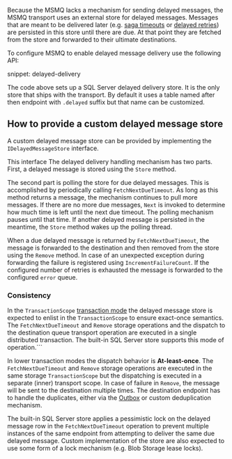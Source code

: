 Because the MSMQ lacks a mechanism for sending delayed messages, the MSMQ transport uses an external store for delayed messages. Messages that are meant to be delivered later (e.g. [saga timeouts](/nservicebus/sagas/timeouts.md) or [delayed retries](/nservicebus/recoverability/configure-delayed-retries.md)) are persisted in this store until there are due. At that point they are fetched from the store and forwarded to their ultimate destinations.

To configure MSMQ to enable delayed message delivery use the following API:

snippet: delayed-delivery

The code above sets up a SQL Server delayed delivery store. It is the only store that ships with the transport. By default it uses a table named after then endpoint with `.delayed` suffix but that name can be customized. 


## How to provide a custom delayed message store

A custom delayed message store can be provided by implementing the `IDelayedMessageStore` interface. 

This interface  The delayed delivery handling mechanism has two parts. First, a delayed message is stored using the `Store` method. 

The second part is polling the store for due delayed messages. This is accomplished by periodically calling `FetchNextDueTimeout`. As long as this method returns a message, the mechanism continues to pull more messages. If there are no more due messages, `Next` is invoked to determine how much time is left until the next due timeout. The polling mechanism pauses until that time. If another delayed message is persisted in the meantime, the `Store` method wakes up the polling thread.

When a due delayed message is returned by `FetchNextDueTimeout`, the message is forwarded to the destination and then removed from the store using the `Remove` method. In case of an unexpected exception during forwarding the failure is registered using `IncrementFailureCount`. If the configured number of retries is exhausted the message is forwarded to the configured `error` queue.

### Consistency

In the `TransactionScope` [transaction mode](/transports/transactions.md) the delayed message store is expected to enlist in the `TransactionScope` to ensure exact-once semantics. The `FetchNextDueTimeout` and `Remove` storage operations and the dispatch to the destination queue transport operation are executed in a single distributed transaction. The built-in SQL Server store supports this mode of operation.```

In lower transaction modes the dispatch behavior is **At-least-once**. The `FetchNextDueTimeout` and `Remove` storage operations are executed in the same storage `TransactionScope` but the dispatching is executed in a separate (inner) transport scope. In case of failure in `Remove`, the message will be sent to the destination multiple times. The destination endpoint has to handle the duplicates, either via the [Outbox](/nservicebus/outbox/) or custom deduplication mechanism.

The built-in SQL Server store applies a pessimistic lock on the delayed message row in the `FetchNextDueTimeout` operation to prevent multiple instances of the same endpoint from attempting to deliver the same due delayed message. Custom implementation of the store are also expected to use some form of a lock mechanism (e.g. Blob Storage lease locks).
